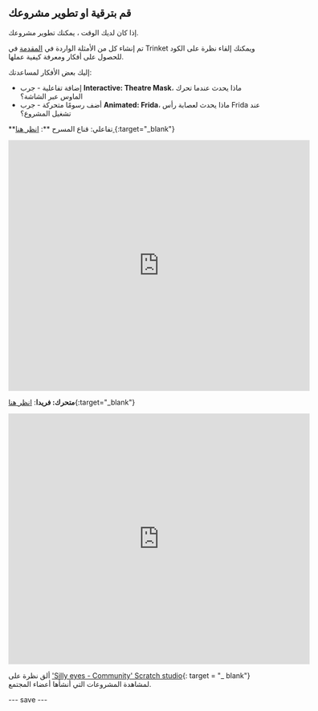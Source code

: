 ## قم بترقية او تطوير مشروعك

إذا كان لديك الوقت ، يمكنك تطوير مشروعك.

تم إنشاء كل من الأمثلة الواردة في [المقدمة](.) في Trinket ويمكنك إلقاء نظرة على الكود للحصول على أفكار ومعرفة كيفية عملها.

إليك بعض الأفكار لمساعدتك:
- إضافة تفاعلية - جرب **Interactive: Theatre Mask**، ماذا يحدث عندما تحرك الماوس عبر الشاشة؟
- أضف رسومًا متحركة - جرب **Animated: Frida**، ماذا يحدث لعصابة رأس Frida عند تشغيل المشروع؟

**تفاعلي: قناع المسرح **: [ انظر هنا ](https://trinket.io/python/86d89fad13){:target="_blank"}
<div class="trinket">
  <iframe src="https://trinket.io/embed/python/86d89fad13?outputOnly=true&start=result" width="600" height="500" frameborder="0" marginwidth="0" marginheight="0" allowfullscreen>
  </iframe>
</div>

**متحرك: فريدا**: [انظر هنا](https://trinket.io/python/3d69be294a){:target="_blank"}
<div class="trinket">
  <iframe src="https://trinket.io/embed/python/3d69be294a?outputOnly=true&start=result" width="600" height="500" frameborder="0" marginwidth="0" marginheight="0" allowfullscreen>
  </iframe>
</div>

ألق نظرة على ['Silly eyes - Community' Scratch studio](https://wke.lt/w/s/8sVH4f){: target = "_ blank"} لمشاهدة المشروعات التي أنشأها أعضاء المجتمع.

--- save ---
